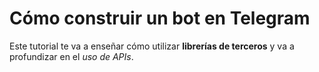 # Cómo construir un bot en Telegram

Este tutorial te va a enseñar cómo utilizar **librerías de terceros** y va a profundizar en el *uso de APIs*.


<!--
##### Aspectos que se van a cubrir
* A

-->